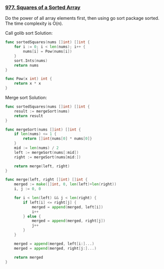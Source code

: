 ### [977. Squares of a Sorted Array]

Do the power of all array elements first, then using go sort package sorted.
The time complexity is O(n).

Call golib sort Solution:
```go
func sortedSquares(nums []int) []int {
	for i := 0; i < len(nums); i++ {
		nums[i] = Pow(nums[i])
	}
	sort.Ints(nums)
	return nums
}

func Pow(x int) int {
	return x * x
}
```

Merge sort Solution:
```go
func sortedSquares(nums []int) []int {
	result := mergeSort(nums)
	return result
}

func mergeSort(nums []int) []int {
	if len(nums) <= 1 {
		return []int{nums[0] * nums[0]}
	}
	mid := len(nums) / 2
	left := mergeSort(nums[:mid])
	right := mergeSort(nums[mid:])

	return merge(left, right)
}

func merge(left, right []int) []int {
	merged := make([]int, 0, len(left)+len(right))
	i, j := 0, 0

	for i < len(left) && j < len(right) {
		if left[i] <= right[j] {
			merged = append(merged, left[i])
			i++
		} else {
			merged = append(merged, right[j])
			j++
		}
	}

	merged = append(merged, left[i:]...)
	merged = append(merged, right[j:]...)

	return merged
}
```

[977. Squares of a Sorted Array]: https://leetcode.com/problems/squares-of-a-sorted-array/

